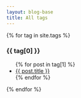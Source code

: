 ```yaml
---
layout: blog-base
title: All tags
---
```


{% for tag in site.tags %}
  <h3 id='{{ tag[0] }}'><i class="fa-solid fa-tag"></i> {{ tag[0] }}</h3>
  <ul>
    {% for post in tag[1] %}
      <li><a href="{{ post.url | relative_url }}">{{ post.title }}</a></li>
    {% endfor %}
  </ul>
{% endfor %}
